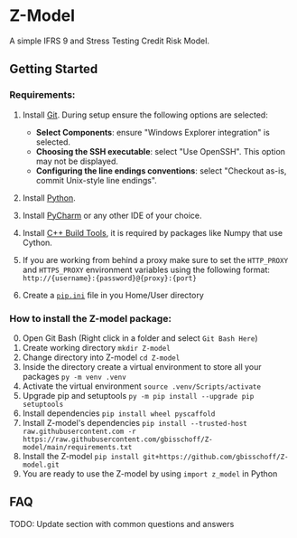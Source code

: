 # Z-Model

A simple IFRS 9 and Stress Testing Credit Risk Model.

## Getting Started
### Requirements:
1. Install [Git](https://git-scm.com/download/win).
    During setup ensure the following options are selected:
    - **Select Components**: ensure "Windows Explorer integration" is selected.
	- **Choosing the SSH executable**: select "Use OpenSSH".  This option may not be displayed.  
	- **Configuring the line endings conventions**: select "Checkout as-is, commit Unix-style line endings".

2. Install [Python](https://www.python.org/downloads/windows/).
3. Install [PyCharm](https://www.jetbrains.com/pycharm/download/#section=windows) or any other IDE of your choice.
4. Install [C++ Build Tools](https://wiki.python.org/moin/WindowsCompilers), it is required by packages like Numpy that use Cython.
5. If you are working from behind a proxy make sure to set the `HTTP_PROXY` and `HTTPS_PROXY` environment variables using the following format:
    `http://{username}:{password}@{proxy}:{port}`
6. Create a [`pip.ini`](./pip.ini) file in you Home/User directory 

### How to install the Z-model package:
0. Open Git Bash (Right click in a folder and select `Git Bash Here`)
1. Create working directory `mkdir Z-model`
2. Change directory into Z-model `cd Z-model`
3. Inside the directory create a virtual environment to store all your packages `py -m venv .venv`
4. Activate the virtual environment `source .venv/Scripts/activate`
5. Upgrade pip and setuptools `py -m pip install --upgrade pip setuptools`
6. Install dependencies `pip install wheel pyscaffold`
7. Install Z-model's dependencies `pip install --trusted-host raw.githubusercontent.com -r https://raw.githubusercontent.com/gbisschoff/Z-model/main/requirements.txt`
8. Install the Z-model `pip install git+https://github.com/gbisschoff/Z-model.git`
8. You are ready to use the Z-model by using `import z_model` in Python

## FAQ
TODO: Update section with common questions and answers
